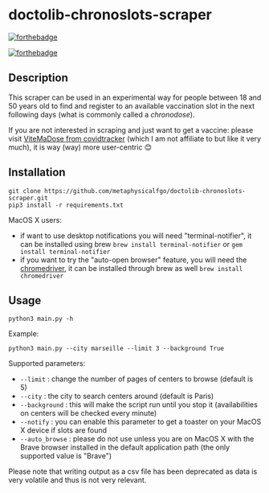 # doctolib-chronoslots-scraper

[![forthebadge](https://forthebadge.com/images/badges/made-with-python.svg)](https://forthebadge.com)

[![forthebadge](https://forthebadge.com/images/badges/60-percent-of-the-time-works-every-time.svg)](https://forthebadge.com)

## Description

This scraper can be used in an experimental way for people between 18 and 50 years old to find and register to an available vaccination slot in the next following days (what is commonly called a *chronodose*).

If you are not interested in scraping and just want to get a vaccine: please visit [ViteMaDose from covidtracker](https://vitemadose.covidtracker.fr) (which I am not affiliate to but like it very much), it is way (way) more user-centric 😊

## Installation

```
git clone https://github.com/metaphysicalfgo/doctolib-chronoslots-scraper.git
pip3 install -r requirements.txt
```

MacOS X users: 
- if want to use desktop notifications you will need "terminal-notifier", it can be installed using brew `brew install terminal-notifier` or `gem install terminal-notifier`
- if you want to try the "auto-open browser" feature, you will need the [chromedriver](https://chromedriver.chromium.org/), it can be installed through brew as well `brew install chromedriver`


## Usage

```
python3 main.py -h
```

Example:
```
python3 main.py --city marseille --limit 3 --background True
```

Supported parameters:
- `--limit` : change the number of pages of centers to browse (default is 5)
- `--city` : the city to search centers around (default is Paris)
- `--background` : this will make the script run until you stop it (availabilities on centers will be checked every minute)
- `--notify` : you can enable this parameter to get a toaster on your MacOS X device if slots are found
- `--auto_browse` : please do not use unless you are on MacOS X with the Brave browser installed in the default application path (the only supported value is "Brave")

Please note that writing output as a csv file has been deprecated as data is very volatile and thus is not very relevant. 
